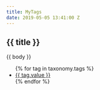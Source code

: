 ```yaml
---
title: MyTags
date: 2019-05-05 13:41:00 Z
---
```


<h2>{{ title }}</h2>
{{ body }}
<ul>
{% for tag in taxonomy.tags %}
    <li>
        <a href="{{ tag.url }}">{{ tag.value }}</a>
    </li>
{% endfor %}
</ul>